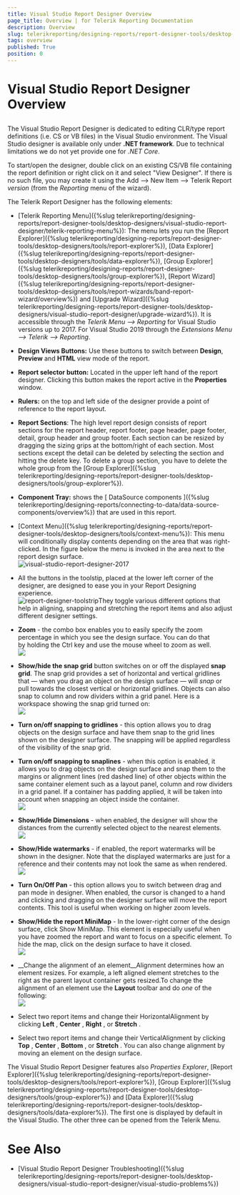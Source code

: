 ```yaml
---
title: Visual Studio Report Designer Overview
page_title: Overview | for Telerik Reporting Documentation
description: Overview
slug: telerikreporting/designing-reports/report-designer-tools/desktop-designers/visual-studio-report-designer/overview
tags: overview
published: True
position: 0
---
```


# Visual Studio Report Designer Overview



## 

The Visual Studio Report Designer is dedicated to editing CLR/type report definitions (i.e. CS or VB files) in the Visual Studio environment.            The Visual Studio designer is available only under __.NET framework__.            Due to technical limitations we do not yet provide one for *.NET Core*.

To start/open the designer, double click on an existing CS/VB file containing the report definition or right click on it and select "View Designer".            If there is no such file, you may create it using the Add --> New Item --> Telerik Report *version*            (from the *Reporting* menu of the wizard).

The Telerik Report Designer has the following elements:

* [Telerik Reporting Menu]({%slug telerikreporting/designing-reports/report-designer-tools/desktop-designers/visual-studio-report-designer/telerik-reporting-menu%}): The menu lets you run the               [Report Explorer]({%slug telerikreporting/designing-reports/report-designer-tools/desktop-designers/tools/report-explorer%}),               [Data Explorer]({%slug telerikreporting/designing-reports/report-designer-tools/desktop-designers/tools/data-explorer%}),               [Group Explorer]({%slug telerikreporting/designing-reports/report-designer-tools/desktop-designers/tools/group-explorer%}),               [Report Wizard]({%slug telerikreporting/designing-reports/report-designer-tools/desktop-designers/tools/report-wizards/band-report-wizard/overview%}) and               [Upgrade Wizard]({%slug telerikreporting/designing-reports/report-designer-tools/desktop-designers/visual-studio-report-designer/upgrade-wizard%}). It is accessible through the *Telerik Menu --> Reporting* for Visual Studio versions up to 2017. For Visual Studio 2019 through the *Extensions Menu --> Telerik --> Reporting*.             

* __Design Views Buttons:__ Use these buttons to switch               between __Design__, __Preview__ and               __HTML__ view mode of the report.             

* __Report selector button:__ Located in the upper left hand of the report designer. Clicking this button makes the report active in the __Properties__ window.             

* __Rulers:__ on the top and left side of the designer provide a point of reference to the report layout.             

* __Report Sections__: The high level report               design consists of report sections for the report header, report footer, page               header, page footer, detail, group header and group footer. Each section can be               resized by dragging the sizing grips at the bottom/right of each section. Most               sections except the detail can be deleted by selecting the section and hitting               the delete key. To delete a group section, you have to delete the whole group from               the [Group Explorer]({%slug telerikreporting/designing-reports/report-designer-tools/desktop-designers/tools/group-explorer%}).             

* __Component Tray:__ shows the [                 DataSource components               ]({%slug telerikreporting/designing-reports/connecting-to-data/data-source-components/overview%}) that are used in this report.             

* [Context Menu]({%slug telerikreporting/designing-reports/report-designer-tools/desktop-designers/tools/context-menu%}):               This menu will conditionally display contents depending on the area that was right-clicked.               In the figure below the menu is invoked in the area next to the report design surface.               
  ![visual-studio-report-designer-2017](images/Designer/visual-studio-report-designer-2017.png)

* All the buttons in the toolstip, placed at the lower left corner of the designer, are designed to ease you in your Report               Designing experience.               
  ![report-designer-toolstrip](images/Designer/report-designer-toolstrip.png)They toggle various different options that help in aligning, snapping and stretching the report items and also adjust different designer settings.

* __Zoom__ - the combo box enables you to easily specify the zoom percentage in which you see the design surface. You can do that by holding the Ctrl key and use the mouse wheel to zoom as well.                   
  ![](images/snapGrid.png)

* __Show/hide the snap grid__ button switches on or off the displayed __snap grid__.                   The snap grid provides a set of horizontal and vertical gridlines that — when you drag an object on the design surface — will *snap*                   or pull towards the closest vertical or horizontal gridlines. Objects can also snap to column and row dividers within a grid panel.                   Here is a workspace showing the snap grid turned on:                   
  ![](images/snapGrid1.png)

* __Turn on/off snapping to gridlines__ - this option allows you to drag objects on the design surface and have them snap to the grid lines shown on the designer surface.                   The snapping will be applied regardless of the visibility of the snap grid.                 

* __Turn on/off snapping to snaplines__ - when this option is enabled, it allows you to drag objects on the design surface and snap them                   to the margins or alignment lines (red dashed line) of other objects within the same container element such as a layout panel, column and row dividers                   in a grid panel. If a container has padding applied, it will be taken into account when snapping an object inside the container.                   
  ![](images/snapGrid2.png)

* __Show/Hide Dimensions__ - when enabled, the designer will show the distances from the currently selected object to the nearest elements.                   
  ![](images/snapGrid3.png)

* __Show/Hide watermarks__ - if enabled, the report watermarks will be shown in the designer. Note that the displayed watermarks are just for a reference                   and their contents may not look the same as when rendered.                   
  ![](images/snapGrid3.png)

* __Turn On/Off Pan__ - this option allows you to switch between drag and pan mode in designer.                   When enabled, the cursor is changed to a hand and clicking and dragging on the designer surface will move the report contents. This tool is useful when working on higher zoom levels.                 

* __Show/Hide the report MiniMap__ - In the lower-right corner of the design surface, click Show MiniMap. This element is especially useful when you have zoomed the report and want to focus on a specific element. To hide the map, click on the design surface to have it closed.               
  ![](images/snapGrid4.png)

* __Change the alignment of an element__Alignment determines how an element resizes. For example, a left aligned element stretches to the right as the parent layout container gets resized.To change the alignment of an element use the __Layout__ toolbar and do *one* of the following:               
  ![](images/layoutToolbar.png)

* Select two report items and change their HorizontalAlignment by clicking __Left__ , __Center__ , __Right__ , or __Stretch__ .                 

* Select two report items and change their VerticalAlignment by clicking __Top__ , __Center__ , __Bottom__ , or __Stretch__ .                 You can also change alignment by moving an element on the design surface. 

The Visual Studio Report Designer features also *Properties Explorer*,            [Report Explorer]({%slug telerikreporting/designing-reports/report-designer-tools/desktop-designers/tools/report-explorer%}),            [Group Explorer]({%slug telerikreporting/designing-reports/report-designer-tools/desktop-designers/tools/group-explorer%}) and [Data Explorer]({%slug telerikreporting/designing-reports/report-designer-tools/desktop-designers/tools/data-explorer%}).            The first one is displayed by default in the Visual Studio. The other three can be opened from the Telerik Menu.         

# See Also


 * [Visual Studio Report Designer Troubleshooting]({%slug telerikreporting/designing-reports/report-designer-tools/desktop-designers/visual-studio-report-designer/visual-studio-problems%})
